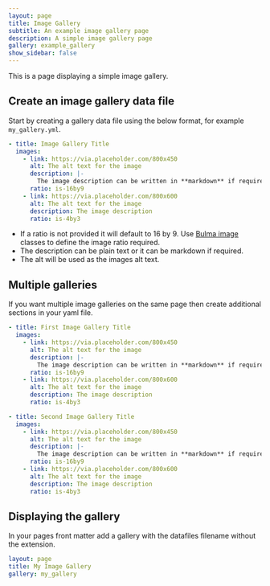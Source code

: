 ```yaml
---
layout: page
title: Image Gallery
subtitle: An example image gallery page
description: A simple image gallery page 
gallery: example_gallery
show_sidebar: false
---
```


This is a page displaying a simple image gallery. 

## Create an image gallery data file

Start by creating a gallery data file using the below format, for example `my_gallery.yml`. 

```yaml
- title: Image Gallery Title
  images:
    - link: https://via.placeholder.com/800x450
      alt: The alt text for the image
      description: |-
        The image description can be written in **markdown** if required
      ratio: is-16by9
    - link: https://via.placeholder.com/800x600
      alt: The alt text for the image
      description: The image description
      ratio: is-4by3
```

* If a ratio is not provided it will default to 16 by 9. Use [Bulma image](https://bulma.io/documentation/elements/image/) classes to define the image ratio required. 
* The description can be plain text or it can be markdown if required. 
* The alt will be used as the images alt text.

## Multiple galleries

If you want multiple image galleries on the same page then create additional sections in your yaml file.

```yaml
- title: First Image Gallery Title
  images:
    - link: https://via.placeholder.com/800x450
      alt: The alt text for the image
      description: |-
        The image description can be written in **markdown** if required
      ratio: is-16by9
    - link: https://via.placeholder.com/800x600
      alt: The alt text for the image
      description: The image description
      ratio: is-4by3

- title: Second Image Gallery Title
  images:
    - link: https://via.placeholder.com/800x450
      alt: The alt text for the image
      description: |-
        The image description can be written in **markdown** if required
      ratio: is-16by9
    - link: https://via.placeholder.com/800x600
      alt: The alt text for the image
      description: The image description
      ratio: is-4by3
```

## Displaying the gallery

In your pages front matter add a gallery with the datafiles filename without the extension.

```yaml
layout: page
title: My Image Gallery
gallery: my_gallery
```